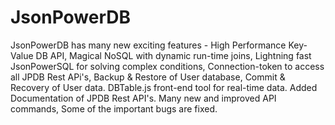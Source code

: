 # JsonPowerDB


JsonPowerDB has many new exciting features - 
High Performance Key-Value DB API,
Magical NoSQL with dynamic run-time joins,
Lightning fast JsonPowerSQL for solving complex conditions,
Connection-token to access all JPDB Rest APi's, 
Backup & Restore of User database, 
Commit & Recovery of User data.
DBTable.js front-end tool for real-time data. 
Added Documentation of JPDB Rest API's.
Many new and improved API commands, Some of the important bugs are fixed.
